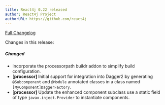 ```yaml
---
title: React4j 0.22 released
author: React4j Project
authorURL: https://github.com/react4j
---
```


[Full Changelog](https://github.com/react4j/react4j/compare/v0.21...v0.22)

Changes in this release:

##### Changed
* Incorporate the processorpath buildr addon to simplify build configuration.
* **\[processor\]** Initial support for integration into Dagger2 by generating `@Subcomponent` and `@Module`
  annotated classes in a class named `[MyComponent]DaggerFactory`.
* **\[processor\]** Update the enhanced component subclass use a static field of type `javax.inject.Provider`
  to instantiate components.
